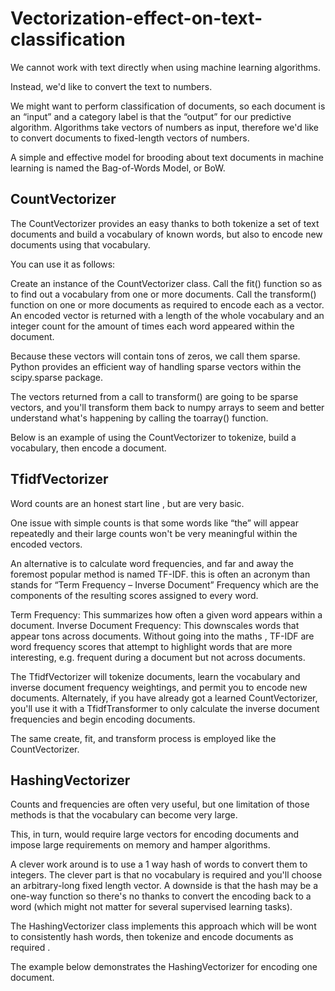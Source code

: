 # Vectorization-effect-on-text-classification

We cannot work with text directly when using machine learning algorithms.

Instead, we'd like to convert the text to numbers.

We might want to perform classification of documents, so each document is an “input” and a category label is that the “output” for our predictive algorithm. Algorithms take vectors of numbers as input, therefore we'd like to convert documents to fixed-length vectors of numbers.

A simple and effective model for brooding about text documents in machine learning is named the Bag-of-Words Model, or BoW.

## CountVectorizer
The CountVectorizer provides an easy thanks to both tokenize a set of text documents and build a vocabulary of known words, but also to encode new documents using that vocabulary.

You can use it as follows:

Create an instance of the CountVectorizer class.
Call the fit() function so as to find out a vocabulary from one or more documents.
Call the transform() function on one or more documents as required to encode each as a vector.
An encoded vector is returned with a length of the whole vocabulary and an integer count for the amount of times each word appeared within the document.

Because these vectors will contain tons of zeros, we call them sparse. Python provides an efficient way of handling sparse vectors within the scipy.sparse package.

The vectors returned from a call to transform() are going to be sparse vectors, and you'll transform them back to numpy arrays to seem and better understand what's happening by calling the toarray() function.

Below is an example of using the CountVectorizer to tokenize, build a vocabulary, then encode a document.


## TfidfVectorizer

Word counts are an honest start line , but are very basic.

One issue with simple counts is that some words like “the” will appear repeatedly and their large counts won't be very meaningful within the encoded vectors.

An alternative is to calculate word frequencies, and far and away the foremost popular method is named TF-IDF. this is often an acronym than stands for “Term Frequency – Inverse Document” Frequency which are the components of the resulting scores assigned to every word.

Term Frequency: This summarizes how often a given word appears within a document.
Inverse Document Frequency: This downscales words that appear tons across documents.
Without going into the maths , TF-IDF are word frequency scores that attempt to highlight words that are more interesting, e.g. frequent during a document but not across documents.

The TfidfVectorizer will tokenize documents, learn the vocabulary and inverse document frequency weightings, and permit you to encode new documents. Alternately, if you have already got a learned CountVectorizer, you'll use it with a TfidfTransformer to only calculate the inverse document frequencies and begin encoding documents.

The same create, fit, and transform process is employed like the CountVectorizer.


## HashingVectorizer
Counts and frequencies are often very useful, but one limitation of those methods is that the vocabulary can become very large.

This, in turn, would require large vectors for encoding documents and impose large requirements on memory and hamper algorithms.

A clever work around is to use a 1 way hash of words to convert them to integers. The clever part is that no vocabulary is required and you'll choose an arbitrary-long fixed length vector. A downside is that the hash may be a one-way function so there's no thanks to convert the encoding back to a word (which might not matter for several supervised learning tasks).

The HashingVectorizer class implements this approach which will be wont to consistently hash words, then tokenize and encode documents as required .

The example below demonstrates the HashingVectorizer for encoding one document.
